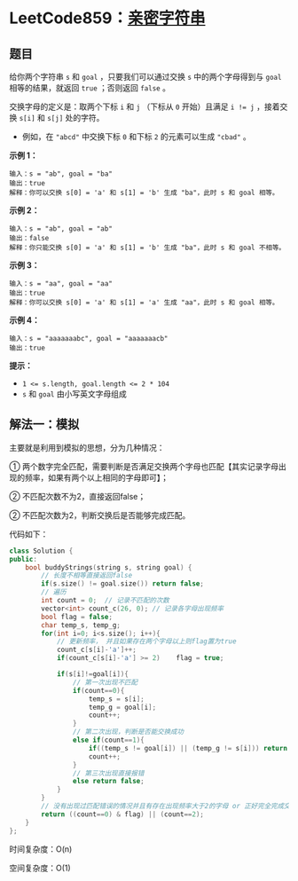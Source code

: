 # LeetCode859：[亲密字符串](https://leetcode-cn.com/problems/buddy-strings/description/)

## 题目

给你两个字符串 `s` 和 `goal` ，只要我们可以通过交换 `s` 中的两个字母得到与 `goal` 相等的结果，就返回 `true` ；否则返回 `false` 。

交换字母的定义是：取两个下标 `i` 和 `j` （下标从 `0` 开始）且满足 `i != j` ，接着交换 `s[i]` 和 `s[j]` 处的字符。

- 例如，在 `"abcd"` 中交换下标 `0` 和下标 `2` 的元素可以生成 `"cbad"` 。

 

**示例 1：**

```
输入：s = "ab", goal = "ba"
输出：true
解释：你可以交换 s[0] = 'a' 和 s[1] = 'b' 生成 "ba"，此时 s 和 goal 相等。
```

**示例 2：**

```
输入：s = "ab", goal = "ab"
输出：false
解释：你只能交换 s[0] = 'a' 和 s[1] = 'b' 生成 "ba"，此时 s 和 goal 不相等。
```

**示例 3：**

```
输入：s = "aa", goal = "aa"
输出：true
解释：你可以交换 s[0] = 'a' 和 s[1] = 'a' 生成 "aa"，此时 s 和 goal 相等。
```

**示例 4：**

```
输入：s = "aaaaaaabc", goal = "aaaaaaacb"
输出：true
```

 

**提示：**

- `1 <= s.length, goal.length <= 2 * 104`
- `s` 和 `goal` 由小写英文字母组成

## 解法一：模拟

主要就是利用到模拟的思想，分为几种情况：

① 两个数字完全匹配，需要判断是否满足交换两个字母也匹配【其实记录字母出现的频率，如果有两个以上相同的字母即可】；

② 不匹配次数不为2，直接返回false；

② 不匹配次数为2，判断交换后是否能够完成匹配。

代码如下：

```c++
class Solution {
public:
    bool buddyStrings(string s, string goal) {
        // 长度不相等直接返回false
        if(s.size() != goal.size()) return false;
        // 遍历
        int count = 0;  // 记录不匹配的次数
        vector<int> count_c(26, 0); // 记录各字母出现频率
        bool flag = false;
        char temp_s, temp_g;
        for(int i=0; i<s.size(); i++){
            // 更新频率， 并且如果存在两个字母以上则flag置为true
            count_c[s[i]-'a']++;
            if(count_c[s[i]-'a'] >= 2)    flag = true;

            if(s[i]!=goal[i]){
                // 第一次出现不匹配
                if(count==0){
                    temp_s = s[i];
                    temp_g = goal[i];
                    count++;
                }
                // 第二次出现，判断是否能交换成功
                else if(count==1){
                    if((temp_s != goal[i]) || (temp_g != s[i])) return false;
                    count++;
                }
                // 第三次出现直接报错
                else return false;
            }
        }
        // 没有出现过匹配错误的情况并且有存在出现频率大于2的字母 or 正好完全完成交换
        return ((count==0) & flag) || (count==2);
    }
};
```

时间复杂度：O(n)

空间复杂度：O(1)